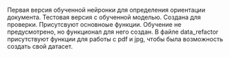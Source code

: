 Первая версия обученной нейронки для определения ориентации документа. Тестовая версия с обученной моделью. Создана для проверки. Присутсвуют основноые функции. Обучение не предусмотрено, но функционал для него создан.
В файле data_refactor присутствуют функции для работы с pdf и jpg, чтобы была возможность создать свой датасет.
